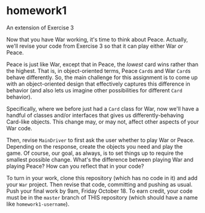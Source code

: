 # homework1
An extension of Exercise 3

Now that you have War working, it's time to think about Peace. Actually, we'll revise your code from Exercise 3 so that it can play either War *or* Peace. 

Peace is just like War, except that in Peace, the *lowest* card wins rather than the highest. That is, in object-oriented terms, Peace `Card`s and War `Card`s behave differently. So, the main challenge for this assignment is to come up with an object-oriented design that effectively captures this difference in behavior (and also lets us imagine other possibilities for different `Card` behavior). 

Specifically, where we before just had a `Card` class for War, now we'll have a handful of classes and/or interfaces that gives us differently-behaving Card-like objects. This change may, or may not, affect other aspects of your War code.

Then, revise `MainDriver` to first ask the user whether to play War or Peace. Depending on the response, create the objects you need and play the game. Of course, our goal, as always, is to set things up to require the smallest possible change. What's the difference between playing War and playing Peace? How can you reflect that in your code?

To turn in your work, clone this repository (which has no code in it) and add your `War` project. Then revise that code, committing and pushing as usual. Push your final work by 9am, Friday October 18. To earn credit, your code must be in the `master` branch of THIS repository (which should have a name like `homework1-username`).
